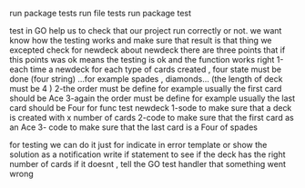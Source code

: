 
 run package tests run file tests
 run package test

 test in GO help us to check that our project run correctly or not.
 we want know how the testing works and make sure that result is that thing we excepted
 check for newdeck 
 about newdeck there are three points that if this points was ok means the testing is ok and the function works right
 1-each time a newdeck for each type of cards created , four state must be done (four string) ...for example spades , diamonds...
 (the length of deck must be 4 )
 2-the order must be define for example usually the first card should be Ace
 3-again the order must be define for example usually the last card should be Four
 for func test newdeck
 1-sode to make sure that a deck is created with x number of cards
 2-code to make sure that the first card as an Ace
 3- code to make sure that the last card is a Four of spades 

 for testing we can do it just for indicate in error template or show the solution as a notification
 write if statement to see if the deck has the right number of cards 
 if it doesnt , tell the GO test handler that something went wrong
